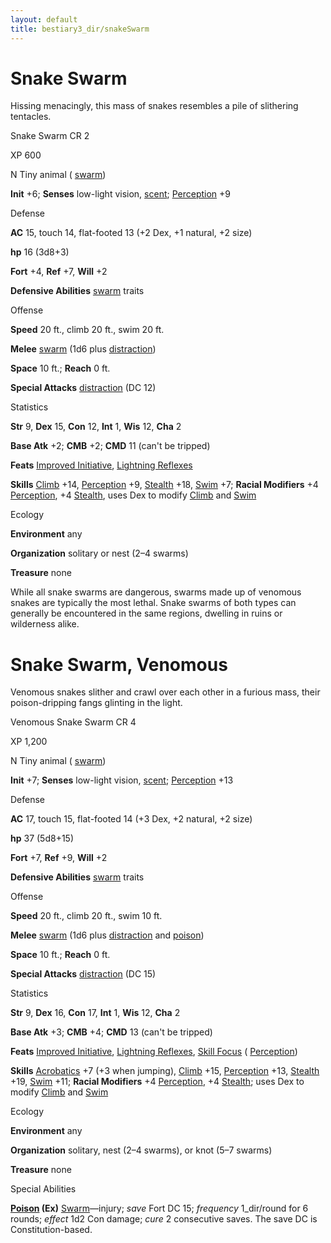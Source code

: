 ```yaml
---
layout: default
title: bestiary3_dir/snakeSwarm
---
```

# Snake Swarm

Hissing menacingly, this mass of snakes resembles a pile of slithering tentacles.

Snake Swarm CR 2

XP 600

N Tiny animal ( [swarm](monsters_dir/creatureTypes#_swarm-subtype))

**Init** +6; **Senses** low-light vision, [scent](monsters_dir/universalMonsterRules#_scent); [Perception](skills_dir/perception#_perception) +9

Defense

**AC** 15, touch 14, flat-footed 13 (+2 Dex, +1 natural, +2 size)

**hp** 16 (3d8+3)

**Fort** +4, **Ref** +7, **Will** +2

**Defensive Abilities** [swarm](monsters_dir/creatureTypes#_swarm-subtype) traits

Offense

**Speed** 20 ft., climb 20 ft., swim 20 ft.

**Melee** [swarm](monsters_dir/creatureTypes#_swarm-subtype) (1d6 plus [distraction](monsters_dir/universalMonsterRules#_distraction))

**Space** 10 ft.; **Reach** 0 ft.

**Special Attacks** [distraction](monsters_dir/universalMonsterRules#_distraction) (DC 12)

Statistics

**Str** 9, **Dex** 15, **Con** 12, **Int** 1, **Wis** 12, **Cha** 2

**Base Atk** +2; **CMB** +2; **CMD** 11 (can't be tripped)

**Feats** [Improved Initiative](feats#_improved-initiative), [Lightning Reflexes](feats#_lightning-reflexes)

**Skills** [Climb](skills_dir/climb#_climb) +14, [Perception](skills_dir/perception#_perception) +9, [Stealth](skills_dir/stealth#_stealth) +18, [Swim](skills_dir/swim#_swim) +7; **Racial Modifiers** +4 [Perception](skills_dir/perception#_perception), +4 [Stealth](skills_dir/stealth#_stealth), uses Dex to modify [Climb](skills_dir/climb#_climb) and [Swim](skills_dir/swim#_swim)

Ecology

**Environment** any

**Organization** solitary or nest (2–4 swarms)

**Treasure** none

While all snake swarms are dangerous, swarms made up of venomous snakes are typically the most lethal. Snake swarms of both types can generally be encountered in the same regions, dwelling in ruins or wilderness alike.

# Snake Swarm, Venomous

Venomous snakes slither and crawl over each other in a furious mass, their poison-dripping fangs glinting in the light.

Venomous Snake Swarm CR 4

XP 1,200

N Tiny animal ( [swarm](monsters_dir/creatureTypes#_swarm-subtype))

**Init** +7; **Senses** low-light vision, [scent](monsters_dir/universalMonsterRules#_scent); [Perception](skills_dir/perception#_perception) +13

Defense

**AC** 17, touch 15, flat-footed 14 (+3 Dex, +2 natural, +2 size)

**hp** 37 (5d8+15)

**Fort** +7, **Ref** +9, **Will** +2

**Defensive Abilities** [swarm](monsters_dir/creatureTypes#_swarm-subtype) traits

Offense

**Speed** 20 ft., climb 20 ft., swim 10 ft.

**Melee** [swarm](monsters_dir/creatureTypes#_swarm-subtype) (1d6 plus [distraction](monsters_dir/universalMonsterRules#_distraction) and [poison](monsters_dir/universalMonsterRules#_poison-(ex-or-su)))

**Space** 10 ft.; **Reach** 0 ft.

**Special Attacks** [distraction](monsters_dir/universalMonsterRules#_distraction) (DC 15)

Statistics

**Str** 9, **Dex** 16, **Con** 17, **Int** 1, **Wis** 12, **Cha** 2

**Base Atk** +3; **CMB** +4; **CMD** 13 (can't be tripped)

**Feats** [Improved Initiative](feats#_improved-initiative), [Lightning Reflexes](feats#_lightning-reflexes), [Skill Focus](feats#_skill-focus) ( [Perception](skills_dir/perception#_perception))

**Skills** [Acrobatics](skills_dir/acrobatics#_acrobatics) +7 (+3 when jumping), [Climb](skills_dir/climb#_climb) +15, [Perception](skills_dir/perception#_perception) +13, [Stealth](skills_dir/stealth#_stealth) +19, [Swim](skills_dir/swim#_swim) +11; **Racial Modifiers** +4 [Perception](skills_dir/perception#_perception), +4 [Stealth](skills_dir/stealth#_stealth); uses Dex to modify [Climb](skills_dir/climb#_climb) and [Swim](skills_dir/swim#_swim)

Ecology

**Environment** any

**Organization** solitary, nest (2–4 swarms), or knot (5–7 swarms)

**Treasure** none

Special Abilities

**[Poison](monsters_dir/universalMonsterRules#_poison-(ex-or-su)) (Ex)** [Swarm](monsters_dir/creatureTypes#_swarm-subtype)—injury; _save_ Fort DC 15; _frequency_ 1_dir/round for 6 rounds; _effect_ 1d2 Con damage; _cure_ 2 consecutive saves. The save DC is Constitution-based.

